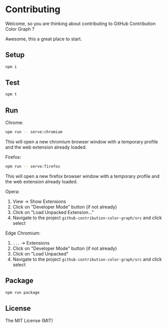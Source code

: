 Contributing
============

Welcome, so you are thinking about contributing to GitHub Contribution
Color Graph ?

Awesome, this a great place to start.

Setup
-----

```bash
npm i
```

Test
----

```bash
npm t
```

Run
---

Chrome:

```bash
npm run -- serve:chromium
```

This will open a new chromium browser window with a temporary profile
and the web extension already loaded.

Firefox:

```bash
npm run -- serve:firefox
```

This will open a new firefox browser window with a temporary profile
and the web extension already loaded.

Opera:

1. View -> Show Extensions
2. Click on "Developer Mode" button (if not already)
3. Click on "Load Unpacked Extension..."
4. Navigate to the project `github-contribution-color-graph/src` and click select

Edge Chromium:

1. `...` -> Extensions
2. Click on "Developer Mode" button (if not already)
3. Click on "Load Unpacked"
4. Navigate to the project `github-contribution-color-graph/src` and click select

Package
-------

```bash
npm run package
```

License
-------

The MIT License (MIT)
